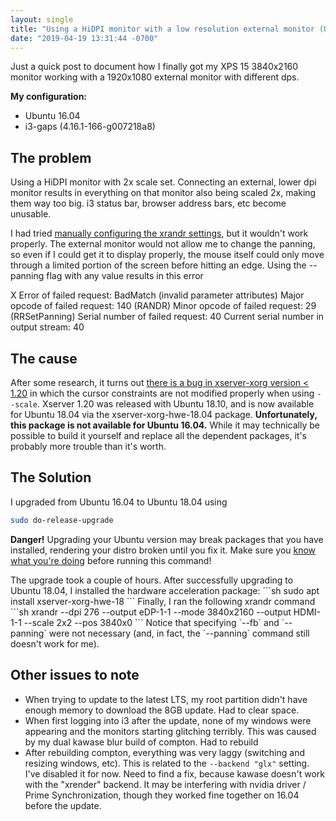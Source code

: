 ```yaml
---
layout: single
title: "Using a HiDPI monitor with a low resolution external monitor (Ubuntu + i3)"
date: "2019-04-19 13:31:44 -0700"
---
```

Just a quick post to document how I finally got my XPS 15 3840x2160 monitor working with a 1920x1080 external monitor with different dps.

**My configuration:**
* Ubuntu 16.04
* i3-gaps (4.16.1-166-g007218a8)

## The problem
Using a HiDPI monitor with 2x scale set. Connecting an external, lower dpi monitor results in everything on that monitor also being scaled 2x, making them way too big. i3 status bar, browser address bars, etc become unusable.

I had tried [manually configuring the xrandr settings](https://blog.summercat.com/configuring-mixed-dpi-monitors-with-xrandr.html), but it wouldn't work properly. The external monitor would not allow me to change the panning, so even if I could get it to display properly, the mouse itself could only move through a limited portion of the screen before hitting an edge. Using the --panning flag with any value results in this error
<p class="notice--danger">X Error of failed request:  BadMatch (invalid parameter attributes)
  Major opcode of failed request:  140 (RANDR)
  Minor opcode of failed request:  29 (RRSetPanning)
  Serial number of failed request:  40
  Current serial number in output stream:  40
</p>

## The cause
After some research, it turns out [there is a bug in xserver-xorg version < 1.20](https://bugs.launchpad.net/ubuntu/+source/xorg-server/+bug/883319) in which the cursor constraints are not modified properly when using `--scale`. Xserver 1.20  was released with Ubuntu 18.10, and is now available for Ubuntu 18.04 via the xserver-xorg-hwe-18.04 package. **Unfortunately, this package is not available for Ubuntu 16.04.** While it may technically be possible to build it yourself and replace all the dependent packages, it's probably more trouble than it's worth.

## The Solution
I upgraded from Ubuntu 16.04 to Ubuntu 18.04 using
```sh
sudo do-release-upgrade
```
<p class="notice--danger"><b>Danger!</b> Upgrading your Ubuntu version may break packages that you  have installed, rendering your distro broken until you fix it. Make sure you <a href="https://wiki.ubuntu.com/BionicBeaver/ReleaseNotes">know what you're doing</a> before running this command!</p>
The upgrade took a couple of hours. After successfully upgrading to Ubuntu 18.04, I installed the hardware acceleration package:
```sh
sudo apt install xserver-xorg-hwe-18
```
Finally, I ran the following xrandr command
```sh
xrandr --dpi 276 --output eDP-1-1 --mode 3840x2160 --output HDMI-1-1  --scale 2x2 --pos 3840x0
```
Notice that specifying `--fb` and `--panning` were not necessary (and, in fact, the `--panning` command still doesn't work for me).

## Other issues to note
* When trying to update to the latest LTS, my root partition didn't have enough memory to download the 8GB update. Had to clear space.
* When first logging into i3 after the update, none of my windows were appearing and the monitors starting glitching terribly. This was caused by my dual kawase blur build of compton. Had to rebuild
* After rebuilding compton, everything was very laggy (switching and resizing windows, etc). This is related to the `--backend "glx"` setting. I've disabled it for now. Need to find a fix, because kawase doesn't work with the "xrender" backend. It may be interfering with nvidia driver / Prime Synchronization, though they worked fine together on 16.04 before the update.
